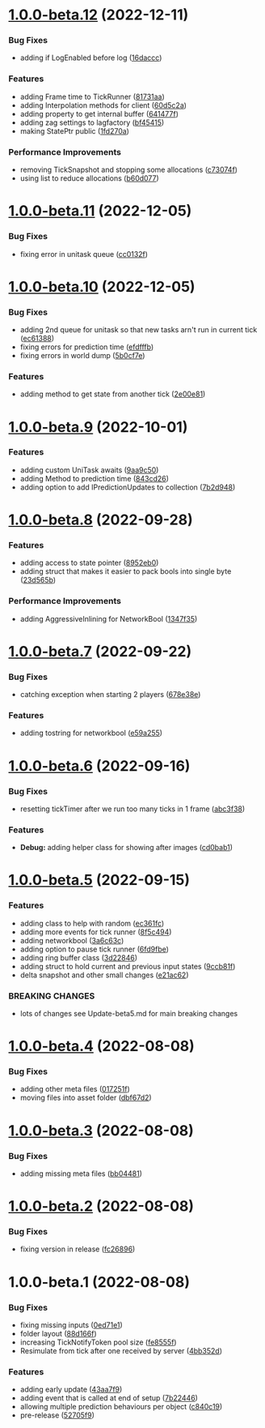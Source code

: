 # [1.0.0-beta.12](https://github.com/James-Frowen/ClientSidePrediction/compare/v1.0.0-beta.11...v1.0.0-beta.12) (2022-12-11)


### Bug Fixes

* adding if LogEnabled before log ([16daccc](https://github.com/James-Frowen/ClientSidePrediction/commit/16dacccbcdbc739472e8838e4f949cebc4d673a1))


### Features

* adding Frame time to TickRunner ([81731aa](https://github.com/James-Frowen/ClientSidePrediction/commit/81731aa706678e9039d7994cf81ec79f0108340b))
* adding Interpolation methods for client ([60d5c2a](https://github.com/James-Frowen/ClientSidePrediction/commit/60d5c2a7e0cd19d272fed0e1ac589c4940374975))
* adding property to get internal buffer ([641477f](https://github.com/James-Frowen/ClientSidePrediction/commit/641477f03f5176067dab71fb9ddc97f38ce1cca0))
* adding zag settings to lagfactory ([bf45415](https://github.com/James-Frowen/ClientSidePrediction/commit/bf45415302dbf0e08b70215abe1bc1097c41a88e))
* making StatePtr public ([1fd270a](https://github.com/James-Frowen/ClientSidePrediction/commit/1fd270aeb6a273c3b90e93f0d618a3ebaa44264d))


### Performance Improvements

* removing TickSnapshot and stopping some allocations ([c73074f](https://github.com/James-Frowen/ClientSidePrediction/commit/c73074f2719e60742174c1bb68808e233b9537bb))
* using list to reduce allocations ([b60d077](https://github.com/James-Frowen/ClientSidePrediction/commit/b60d077751a6cfb0be56cfe831f056de0ad70ee6))

# [1.0.0-beta.11](https://github.com/James-Frowen/ClientSidePrediction/compare/v1.0.0-beta.10...v1.0.0-beta.11) (2022-12-05)


### Bug Fixes

* fixing error in unitask queue ([cc0132f](https://github.com/James-Frowen/ClientSidePrediction/commit/cc0132f83a4fb56dcbc79d71d5127f32d8b30e73))

# [1.0.0-beta.10](https://github.com/James-Frowen/ClientSidePrediction/compare/v1.0.0-beta.9...v1.0.0-beta.10) (2022-12-05)


### Bug Fixes

* adding 2nd queue for unitask so that new tasks arn't run in current tick ([ec61388](https://github.com/James-Frowen/ClientSidePrediction/commit/ec6138888afc43e80e43c1de59f7fba50b68516b))
* fixing errors for prediction time ([efdfffb](https://github.com/James-Frowen/ClientSidePrediction/commit/efdfffb161f41e165532f82fde5e05820f6665d2))
* fixing errors in world dump ([5b0cf7e](https://github.com/James-Frowen/ClientSidePrediction/commit/5b0cf7eacdbbaaa3f3efdd4f0734150ceccad7c2))


### Features

* adding method to get state from another tick ([2e00e81](https://github.com/James-Frowen/ClientSidePrediction/commit/2e00e812cff67c139723171dc4e204e396b0b382))

# [1.0.0-beta.9](https://github.com/James-Frowen/ClientSidePrediction/compare/v1.0.0-beta.8...v1.0.0-beta.9) (2022-10-01)


### Features

* adding custom UniTask awaits ([9aa9c50](https://github.com/James-Frowen/ClientSidePrediction/commit/9aa9c50fbce270d7eba69a3aa47bf1f97a8321c7))
* adding Method to prediction time ([843cd26](https://github.com/James-Frowen/ClientSidePrediction/commit/843cd262745b8436c5b9a9d4a5c63bf49d9f3686))
* adding option to add IPredictionUpdates to collection ([7b2d948](https://github.com/James-Frowen/ClientSidePrediction/commit/7b2d948d745e0c0654e692f0628c3276e7555197))

# [1.0.0-beta.8](https://github.com/James-Frowen/ClientSidePrediction/compare/v1.0.0-beta.7...v1.0.0-beta.8) (2022-09-28)


### Features

* adding access to state pointer ([8952eb0](https://github.com/James-Frowen/ClientSidePrediction/commit/8952eb03b67521a043b517104711595b784a454d))
* adding struct that makes it easier to pack bools into single byte ([23d565b](https://github.com/James-Frowen/ClientSidePrediction/commit/23d565bd284e81308905633406c923747197ba24))


### Performance Improvements

* adding AggressiveInlining for NetworkBool ([1347f35](https://github.com/James-Frowen/ClientSidePrediction/commit/1347f35e8ca7da7cda1146f923c23af8979d7baf))

# [1.0.0-beta.7](https://github.com/James-Frowen/ClientSidePrediction/compare/v1.0.0-beta.6...v1.0.0-beta.7) (2022-09-22)


### Bug Fixes

* catching exception when starting 2 players ([678e38e](https://github.com/James-Frowen/ClientSidePrediction/commit/678e38ebeddade94befa861ed3d5e6b5b39bd74d))


### Features

* adding tostring for networkbool ([e59a255](https://github.com/James-Frowen/ClientSidePrediction/commit/e59a255b3299c67371c721ef42c6842c11369369))

# [1.0.0-beta.6](https://github.com/James-Frowen/ClientSidePrediction/compare/v1.0.0-beta.5...v1.0.0-beta.6) (2022-09-16)


### Bug Fixes

* resetting tickTimer after we run too many ticks in 1 frame ([abc3f38](https://github.com/James-Frowen/ClientSidePrediction/commit/abc3f387144eaf2c4eb895ac7d21b874f117222d))


### Features

* **Debug:** adding helper class for showing after images ([cd0bab1](https://github.com/James-Frowen/ClientSidePrediction/commit/cd0bab1aa177c884f5d08e8db8dd68a5d40a5ad1))

# [1.0.0-beta.5](https://github.com/James-Frowen/ClientSidePrediction/compare/v1.0.0-beta.4...v1.0.0-beta.5) (2022-09-15)


### Features

* adding class to help with random ([ec361fc](https://github.com/James-Frowen/ClientSidePrediction/commit/ec361fc3e9b8b63b54bd13bd7a10cace4ffe4744))
* adding more events for tick runner ([8f5c494](https://github.com/James-Frowen/ClientSidePrediction/commit/8f5c494764856924a9ee185ec8e397d4e54f742f))
* adding networkbool ([3a6c63c](https://github.com/James-Frowen/ClientSidePrediction/commit/3a6c63c9c06f5939690480177b00284f7b7cba69))
* adding option to pause tick runner ([6fd9fbe](https://github.com/James-Frowen/ClientSidePrediction/commit/6fd9fbe7c998f8117ac2e403c7c47465af81472f))
* adding ring buffer class ([3d22846](https://github.com/James-Frowen/ClientSidePrediction/commit/3d22846e22f4d702269cf4b9483d902bebf43890))
* adding struct to hold current and previous input states ([9ccb81f](https://github.com/James-Frowen/ClientSidePrediction/commit/9ccb81f96522e44ce6ccab245a62bf1928bcab54))
* delta snapshot and other small changes ([e21ac62](https://github.com/James-Frowen/ClientSidePrediction/commit/e21ac6222d8b60a8d26caa859eeda8f93883851f))


### BREAKING CHANGES

* lots of changes see Update-beta5.md for main breaking changes

# [1.0.0-beta.4](https://github.com/James-Frowen/ClientSidePrediction/compare/v1.0.0-beta.3...v1.0.0-beta.4) (2022-08-08)


### Bug Fixes

* adding other meta files ([017251f](https://github.com/James-Frowen/ClientSidePrediction/commit/017251fd8fff3e149f2f13697acdac3bc76af5ba))
* moving files into asset folder ([dbf67d2](https://github.com/James-Frowen/ClientSidePrediction/commit/dbf67d280c943a94bf688ac8499148af3e3e1e01))

# [1.0.0-beta.3](https://github.com/James-Frowen/ClientSidePrediction/compare/v1.0.0-beta.2...v1.0.0-beta.3) (2022-08-08)


### Bug Fixes

* adding missing meta files ([bb04481](https://github.com/James-Frowen/ClientSidePrediction/commit/bb04481e4e109c3adf087c9c329caeb1e2744cde))

# [1.0.0-beta.2](https://github.com/James-Frowen/ClientSidePrediction/compare/v1.0.0-beta.1...v1.0.0-beta.2) (2022-08-08)


### Bug Fixes

* fixing version in release ([fc26896](https://github.com/James-Frowen/ClientSidePrediction/commit/fc268965814a73902bb158e5797040e4336c66d9))

# 1.0.0-beta.1 (2022-08-08)


### Bug Fixes

* fixing missing inputs ([0ed71e1](https://github.com/James-Frowen/ClientSidePrediction/commit/0ed71e10b8471e429f4a71ef3a4ddd1fa1c62034))
* folder layout ([88d166f](https://github.com/James-Frowen/ClientSidePrediction/commit/88d166ff7fb0ff0bcd44cc285a97de288ab89adf))
* increasing TickNotifyToken pool size ([fe8555f](https://github.com/James-Frowen/ClientSidePrediction/commit/fe8555f88b978f406eb1a2def2ce3e6ad51a342d))
* Resimulate from tick after one received by server ([4bb352d](https://github.com/James-Frowen/ClientSidePrediction/commit/4bb352d5d101f134ca70a4562baff1bbd71a9b27))


### Features

* adding early update ([43aa7f9](https://github.com/James-Frowen/ClientSidePrediction/commit/43aa7f91420783d21a748f1f0289cfe4de4f2148))
* adding event that is called at end of setup ([7b22446](https://github.com/James-Frowen/ClientSidePrediction/commit/7b22446911b9cc12f945b80a6bbb9a151450531c))
* allowing multiple prediction behaviours per object ([c840c19](https://github.com/James-Frowen/ClientSidePrediction/commit/c840c192e1cd663ac9457b4dcb499fc819c25f6e))
* pre-release ([52705f9](https://github.com/James-Frowen/ClientSidePrediction/commit/52705f9cfd2c10fd0e3fb9f808c9d91ca17aeaf5))
